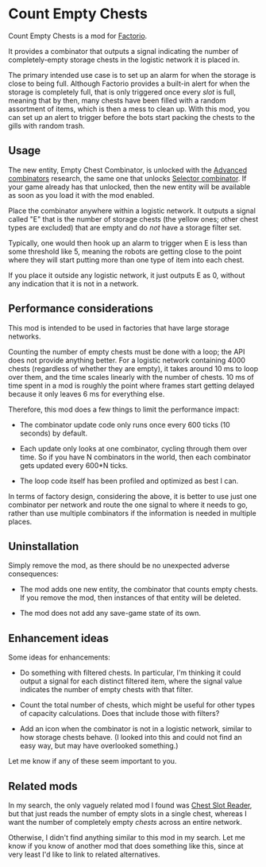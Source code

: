 # Count Empty Chests

Count Empty Chests is a mod for [Factorio](https://wiki.factorio.com/).

It provides a combinator that outputs a signal indicating the number of
completely-empty storage chests in the logistic network it is placed in.

The primary intended use case is to set up an alarm for when the storage
is close to being full.  Although Factorio provides a built-in alert for
when the storage is completely full, that is only triggered once every
*slot* is full, meaning that by then, many chests have been filled with
a random assortment of items, which is then a mess to clean up.  With
this mod, you can set up an alert to trigger before the bots start
packing the chests to the gills with random trash.

## Usage

The new entity, Empty Chest Combinator, is unlocked with the
[Advanced combinators](https://wiki.factorio.com/Advanced_combinators_(research))
research, the same one that unlocks
[Selector combinator](https://wiki.factorio.com/Selector_combinator).
If your game already has that unlocked, then the new entity will be
available as soon as you load it with the mod enabled.

Place the combinator anywhere within a logistic network.  It outputs
a signal called "E" that is the number of storage chests (the yellow
ones; other chest types are excluded) that are empty and do *not* have
a storage filter set.

Typically, one would then hook up an alarm to trigger when E is less
than some threshold like 5, meaning the robots are getting close to the
point where they will start putting more than one type of item into
each chest.

If you place it outside any logistic network, it just outputs E as 0,
without any indication that it is not in a network.

## Performance considerations

This mod is intended to be used in factories that have large storage
networks.

Counting the number of empty chests must be done with a loop; the API
does not provide anything better.  For a logistic network containing
4000 chests (regardless of whether they are empty), it takes around 10
ms to loop over them, and the time scales linearly with the number of
chests.  10 ms of time spent in a mod is roughly the point where frames
start getting delayed because it only leaves 6 ms for everything else.

Therefore, this mod does a few things to limit the performance impact:

* The combinator update code only runs once every 600 ticks (10 seconds)
  by default.

* Each update only looks at one combinator, cycling through them over
  time.  So if you have N combinators in the world, then each combinator
  gets updated every 600*N ticks.

* The loop code itself has been profiled and optimized as best I can.

In terms of factory design, considering the above, it is better to use
just one combinator per network and route the one signal to where it
needs to go, rather than use multiple combinators if the information is
needed in multiple places.

## Uninstallation

Simply remove the mod, as there should be no unexpected adverse
consequences:

* The mod adds one new entity, the combinator that counts empty chests.
  If you remove the mod, then instances of that entity will be deleted.

* The mod does not add any save-game state of its own.

## Enhancement ideas

Some ideas for enhancements:

* Do something with filtered chests.  In particular, I'm thinking it
  could output a signal for each distinct filtered item, where the
  signal value indicates the number of empty chests with that filter.

* Count the total number of chests, which might be useful for other
  types of capacity calculations.  Does that include those with filters?

* Add an icon when the combinator is not in a logistic network, similar
  to how storage chests behave.  (I looked into this and could not find
  an easy way, but may have overlooked something.)

Let me know if any of these seem important to you.

## Related mods

In my search, the only vaguely related mod I found was [Chest Slot
Reader](https://mods.factorio.com/mod/chest-slot-reader), but that just
reads the number of empty slots in a single chest, whereas I want the
number of completely empty *chests* across an entire network.

Otherwise, I didn't find anything similar to this mod in my search.  Let
me know if you know of another mod that does something like this, since
at very least I'd like to link to related alternatives.

